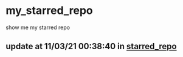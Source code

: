 # my_starred_repo
show me my starred repo

update at 11/03/21 00:38:40 in [starred_repo](./index.html)
---

